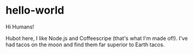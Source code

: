 # hello-world

Hi Humans!

Hubot here, I like Node.js and Coffeescripe (that's what I'm made of!).
I've had tacos on the moon and find them far superior to Earth tacos.
